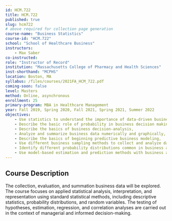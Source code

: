 ```yaml
---
id: HCM.722
title: HCM.722
published: true
slug: hcm722
# above required for collection page generation
course-name: "Business Statistics"
course-id: "HCM.722"
school: "School of Healthcare Business"
instructors: 
    - Max Saber
co-instructed: 
role: "Instructor of Record"
institution: "Massachusetts College of Pharmacy and Health Sciences"
inst-shorthand: "MCPHS"
location: Boston, MA
syllabus: /files/courses/2021FA_HCM_722.pdf
coming-soon: false
level: Masters
method: Online, asynchronous
enrollment: 25
primary-program: MBA in Healthcare Management
year: Fall 2019, Spring 2020, Fall 2021, Spring 2021, Summer 2022
objectives: 
    - Use statistics to understand the importance of data-driven business decisions,
    - Describe the basic role of probability in business decision making,
    - Describe the basics of business decision-analysis,
    - Analyze and summarize business data numerically and graphically,
    - Describe the basics of beginning predictive business modeling,
    - Use different business sampling methods to collect and analyze data,
    - Identify different probability distributions common in business and the relationships between sampling, probability, and uncertainty in business decision making, and
    - Use model-based estimation and prediction methods with business applications.
---
```


## Course Description

The collection, evaluation, and summation business data will be explored. The course focuses on applied statistical analysis, interpretation, and representation using standard statistical methods, including descriptive statistics, probability distributions, and random variables. The testing of hypotheses, estimation, regression, and correlation analyses are carried out in the context of managerial and informed decision-making.
